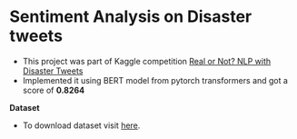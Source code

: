# Sentiment Analysis on Disaster tweets
- This project was part of Kaggle competition [Real or Not? NLP with Disaster Tweets](https://www.kaggle.com/c/nlp-getting-started)
- Implemented it using BERT model from pytorch transformers and got a score of **0.8264**

__Dataset__ 
- To download dataset visit [here](https://www.kaggle.com/c/nlp-getting-started).